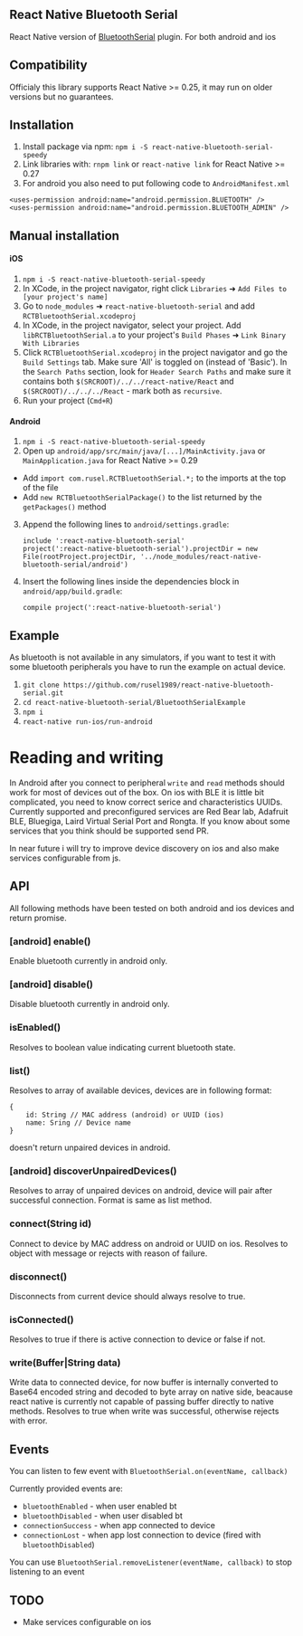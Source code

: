 ## React Native Bluetooth Serial

React Native version of [BluetoothSerial](https://github.com/don/BluetoothSerial) plugin. For both
android and ios

## Compatibility
Officialy this library supports React Native >= 0.25, it may run on older versions but no guarantees.

## Installation
1. Install package via npm: `npm i -S react-native-bluetooth-serial-speedy`
2. Link libraries with: `rnpm link` or `react-native link` for React Native >= 0.27
3. For android you also need to put following code to `AndroidManifest.xml`
```
<uses-permission android:name="android.permission.BLUETOOTH" />
<uses-permission android:name="android.permission.BLUETOOTH_ADMIN" />
```

## Manual installation
#### iOS
1. `npm i -S react-native-bluetooth-serial-speedy`
2. In XCode, in the project navigator, right click `Libraries` ➜ `Add Files to [your project's name]`
3. Go to `node_modules` ➜ `react-native-bluetooth-serial` and add `RCTBluetoothSerial.xcodeproj`
4. In XCode, in the project navigator, select your project. Add `libRCTBluetoothSerial.a` to your project's `Build Phases` ➜ `Link Binary With Libraries`
5. Click `RCTBluetoothSerial.xcodeproj` in the project navigator and go the `Build Settings` tab. Make sure 'All' is toggled on (instead of 'Basic'). In the `Search Paths` section, look for `Header Search Paths` and make sure it contains both `$(SRCROOT)/../../react-native/React` and `$(SRCROOT)/../../../React` - mark both as `recursive`.
5. Run your project (`Cmd+R`)


#### Android
1. `npm i -S react-native-bluetooth-serial-speedy`
2. Open up `android/app/src/main/java/[...]/MainActivity.java` or `MainApplication.java` for React Native >= 0.29
  - Add `import com.rusel.RCTBluetoothSerial.*;` to the imports at the top of the file
  - Add `new RCTBluetoothSerialPackage()` to the list returned by the `getPackages()` method
3. Append the following lines to `android/settings.gradle`:
    ```
    include ':react-native-bluetooth-serial'
    project(':react-native-bluetooth-serial').projectDir = new File(rootProject.projectDir, '../node_modules/react-native-bluetooth-serial/android')
    ```
4. Insert the following lines inside the dependencies block in `android/app/build.gradle`:
    ```
    compile project(':react-native-bluetooth-serial')
    ```

## Example
As bluetooth is not available in any simulators, if you want to test it with some bluetooth peripherals you have
to run the example on actual device.
1. `git clone https://github.com/rusel1989/react-native-bluetooth-serial.git`
2. `cd react-native-bluetooth-serial/BluetoothSerialExample`
3. `npm i`
4. `react-native run-ios/run-android`

# Reading and writing
In Android after you connect to peripheral `write` and `read` methods should work for most of devices out of the box.
On ios with BLE it is little bit complicated, you need to know correct serice and characteristics UUIDs. Currently
supported and preconfigured services are Red Bear lab, Adafruit BLE, Bluegiga, Laird Virtual Serial Port and Rongta. If
you know about some services that you think should be supported send PR.

In near future i will try to improve device discovery on ios and also make services configurable from js.

## API
All following methods have been tested on both android and ios devices and return promise.

### [android] enable()
Enable bluetooth currently in android only.

### [android] disable()
Disable bluetooth currently in android only.

### isEnabled()
Resolves to boolean value indicating current bluetooth state.

### list()
Resolves to array of available devices, devices are in following format:
```
{
    id: String // MAC address (android) or UUID (ios)
    name: Sring // Device name
}
```
doesn't return unpaired devices in android.

### [android] discoverUnpairedDevices()
Resolves to array of unpaired devices on android, device will pair after successful connection. Format is same as list method.

### connect(String id)
Connect to device by MAC address on android or UUID on ios. Resolves to object with message or rejects with reason of failure.

### disconnect()
Disconnects from current device should always resolve to true.

### isConnected()
Resolves to true if there is active connection to device or false if not.

### write(Buffer|String data)
Write data to connected device, for now buffer is internally converted to Base64 encoded string and decoded to byte array
on native side, beacause react native is currently not capable of passing buffer directly to native methods. Resolves
to true when write was successful, otherwise rejects with error.


## Events
You can listen to few event with `BluetoothSerial.on(eventName, callback)`

Currently provided events are:
- `bluetoothEnabled` - when user enabled bt
- `bluetoothDisabled` - when user disabled bt
- `connectionSuccess` - when app connected to device
- `connectionLost` - when app lost connection to device (fired with `bluetoothDisabled`)

You can use `BluetoothSerial.removeListener(eventName, callback)` to stop listening to an event

## TODO
- Make services configurable on ios









